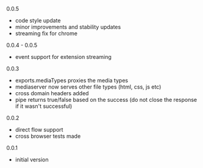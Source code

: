 0.0.5
* code style update
* minor improvements and stability updates
* streaming fix for chrome

0.0.4 - 0.0.5
* event support for extension streaming

0.0.3

* exports.mediaTypes proxies the media types
* mediaserver now serves other file types (html, css, js etc)
* cross domain headers added
* pipe returns true/false based on the success (do not close the response if it wasn't successful)

0.0.2

* direct flow support
* cross browser tests made


0.0.1

* initial version